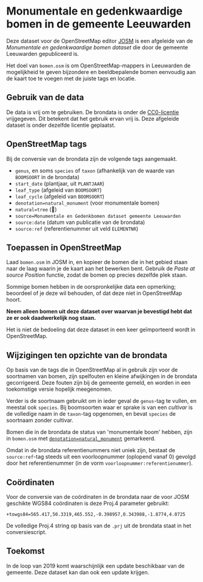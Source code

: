# Monumentale en gedenkwaardige bomen in de gemeente Leeuwarden

Deze dataset voor de OpenStreetMap editor [JOSM](https://josm.openstreetmap.de/) is een afgeleide
van de *Monumentale en gedenkwaardige bomen dataset* die door de gemeente Leeuwarden gepubliceerd is.

Het doel van `bomen.osm` is om OpenStreetMap-mappers in Leeuwarden de mogelijkheid te geven bijzondere en
beeldbepalende bomen eenvoudig aan de kaart toe te voegen met de juiste tags en locatie.

## Gebruik van de data

De data is vrij om te gebruiken. De brondata is onder de 
[CC0-licentie](https://creativecommons.org/share-your-work/public-domain/cc0/) vrijgegeven. Dit
betekent dat het gebruik ervan vrij is. Deze afgeleide dataset is onder dezelfde licentie geplaatst.

## OpenStreetMap tags

Bij de conversie van de brondata zijn de volgende tags aangemaakt.

* `genus`, en soms `species` of `taxon` (afhankelijk van de waarde van `BOOMSOORT` in de brondata)
* `start_date` (plantjaar, uit `PLANTJAAR`)
* `leaf_type` (afgeleid van `BOOMSOORT`) 
* `leaf_cycle` (afgeleid van `BOOMSOORT`) 
* `denotation=natural_monument` (voor monumentale bomen)
* `natural=tree` (🌲)
* `source=Monumentale en Gedenkbomen dataset gemeente Leeuwarden`
* `source:date` (datum van publicatie van de brondata)
* `source:ref` (referentienummer uit veld `ELEMENTNR`)

## Toepassen in OpenStreetMap

Laad `bomen.osm` in JOSM in, en kopieer de bomen die in het gebied staan naar de laag waarin je de
kaart aan het bewerken bent. Gebruik de *Paste at source Position* functie, zodat de bomen op
precies dezelfde plek staan.

Sommige bomen hebben in de oorspronkelijke data een opmerking; beoordeel of je deze wil behouden, of
dat deze niet in OpenStreetMap hoort.

**Neem alleen bomen uit deze dataset over waarvan je bevestigd hebt dat ze er ook daadwerkelijk nog
staan.**

Het is niet de bedoeling dat deze dataset in een keer geïmporteerd wordt in OpenStreetMap.

## Wijzigingen ten opzichte van de brondata

Op basis van de tags die in OpenStreetMap al in gebruik zijn voor de soortnamen van bomen, zijn
spelfouten en kleine afwijkingen in de brondata gecorrigeerd. Deze fouten zijn bij de gemeente
gemeld, en worden in een toekomstige versie hopelijk meegenomen.

Verder is de soortnaam gebruikt om in ieder geval de `genus`-tag te vullen, en meestal ook
`species`. Bij boomsoorten waar er sprake is van een *cultivar* is de volledige naam in de
`taxon`-tag opgenomen, en bevat `species` de soortnaam zonder cultivar.

Bomen die in de brondata de status van 'monumentale boom' hebben, zijn in `bomen.osm` met
[`denotation=natural_monument`](https://wiki.openstreetmap.org/wiki/Key:denotation) gemarkeerd.

Omdat in de brondata referentienummers niet uniek zijn, bestaat de `source:ref`-tag steeds uit een
voorloopnummer (oplopend vanaf 0) gevolgd door het referentienummer (in de vorm
`voorloopnummer:referentienummer`).

## Coördinaten

Voor de conversie van de coördinaten in de brondata naar de voor JOSM geschikte WGS84 coördinaten is
deze Proj.4 parameter gebruikt:

```
+towgs84=565.417,50.3319,465.552,-0.398957,0.343988,-1.8774,4.0725
```

De volledige Proj.4 string op basis van de `.prj` uit de brondata staat in het conversiescript.

## Toekomst

In de loop van 2019 komt waarschijnlijk een update beschikbaar van de gemeente. Deze dataset kan dan
ook een update krijgen.
